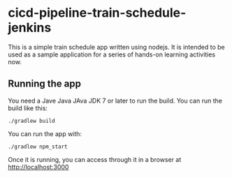 # cicd-pipeline-train-schedule-jenkins

This is a simple train schedule app written using nodejs. It is intended to be used as a sample application for a series of hands-on learning activities now. 

## Running the app

You need a Jave Java JAva JDK 7 or later to run the build. You can run the build like this:

    ./gradlew build

You can run the app with:

    ./gradlew npm_start

Once it is running, you can access through it in a browser at [http://localhost:3000](http://localhost:3000)
